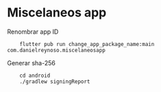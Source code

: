 # Miscelaneos app

Renombrar app ID

```
    flutter pub run change_app_package_name:main com.danielreynoso.miscelaneosapp
```

Generar sha-256
```
    cd android
    ./gradlew signingReport
```
